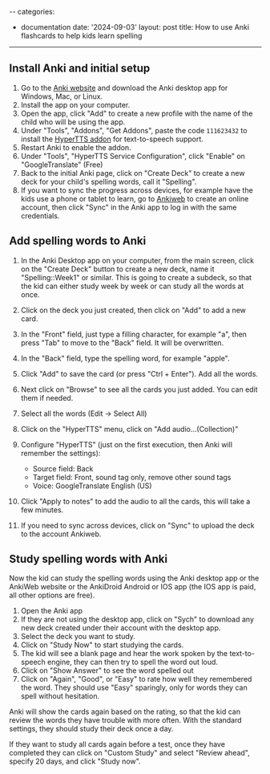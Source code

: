 --
categories:
- documentation
date: '2024-09-03'
layout: post
title: How to use Anki flashcards to help kids learn spelling
---

## Install Anki and initial setup

1. Go to the [Anki website](https://apps.ankiweb.net/) and download the Anki desktop app for Windows, Mac, or Linux.
2. Install the app on your computer.
3. Open the app, click "Add" to create a new profile with the name of the child who will be using the app.
4. Under "Tools", "Addons", "Get Addons", paste the code `111623432` to install the [HyperTTS addon](https://ankiweb.net/shared/info/111623432) for text-to-speech support.
5. Restart Anki to enable the addon.
6. Under "Tools", "HyperTTS Service Configuration", click "Enable" on "GoogleTranslate" (Free)
7. Back to the initial Anki page, click on "Create Deck" to create a new deck for your child's spelling words, call it "Spelling".
8. If you want to sync the progress across devices, for example have the kids use a phone or tablet to learn, go to [Ankiweb](https://ankiweb.net/account/signup) to create an online account, then click "Sync" in the Anki app to log in with the same credentials.

## Add spelling words to Anki

1. In the Anki Desktop app on your computer, from the main screen, click on the "Create Deck" button to create a new deck, name it "Spelling::Week1" or similar. This is going to create a subdeck, so that the kid can either study week by week or can study all the words at once.
2. Click on the deck you just created, then click on "Add" to add a new card.
3. In the "Front" field, just type a filling character, for example "a", then press "Tab" to move to the "Back" field. It will be overwritten.
4. In the "Back" field, type the spelling word, for example "apple".
5. Click "Add" to save the card (or press "Ctrl + Enter"). Add all the words.
6. Next click on "Browse" to see all the cards you just added. You can edit them if needed.
7. Select all the words (Edit -> Select All)
8. Click on the "HyperTTS" menu, click on "Add audio...(Collection)"
9. Configure "HyperTTS" (just on the first execution, then Anki will remember the settings):

    * Source field: Back
    * Target field: Front, sound tag only, remove other sound tags
    * Voice: GoogleTranslate English (US)

10. Click "Apply to notes" to add the audio to all the cards, this will take a few minutes.
11. If you need to sync across devices, click on "Sync" to upload the deck to the account Ankiweb.

## Study spelling words with Anki

Now the kid can study the spelling words using the Anki desktop app or the AnkiWeb website or the AnkiDroid Android or IOS app (the IOS app is paid, all other options are free).

1. Open the Anki app 
1. If they are not using the desktop app, click on "Sych" to download any new deck created under their account with the desktop app.
1. Select the deck you want to study.
2. Click on "Study Now" to start studying the cards.
3. The kid will see a blank page and hear the work spoken by the text-to-speech engine, they can then try to spell the word out loud.
4. Click on "Show Answer" to see the word spelled out
5. Click on "Again", "Good", or "Easy" to rate how well they remembered the word. They should use "Easy" sparingly, only for words they can spell without hesitation.

Anki will show the cards again based on the rating, so that the kid can review the words they have trouble with more often. With the standard settings, they should study their deck once a day.

If they want to study all cards again before a test, once they have completed they can click on "Custom Study" and select "Review ahead", specify 20 days, and click "Study now".